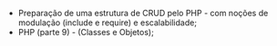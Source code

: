 
* Preparação de uma estrutura de CRUD pelo PHP - com noções de modulação (include e require) e escalabilidade;
* PHP (parte 9) - (Classes e Objetos);
